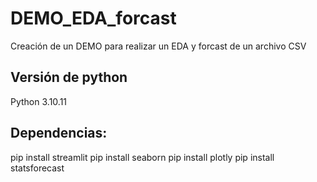 # DEMO_EDA_forcast
Creación de un DEMO para realizar un EDA y forcast de un archivo CSV

## Versión de python
Python 3.10.11

## Dependencias:
pip install streamlit
pip install seaborn
pip install plotly
pip install statsforecast
